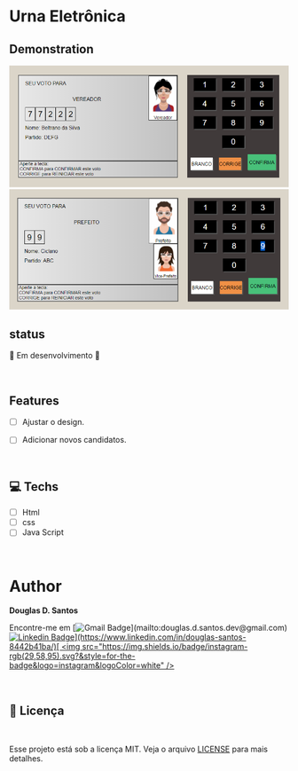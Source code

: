 # Urna Eletrônica

## Demonstration
<img src="./images/demonstration.png">
<img src="./images/demonstration02.png">


<br>

## status
🚧 Em desenvolvimento 🚀


<br>

##  Features

- [ ] Ajustar o design.
- [ ] Adicionar novos candidatos.


<br> 

## 💻 Techs



* [ ] Html
* [ ] css
* [ ] Java Script

<br>

# Author

**Douglas D. Santos**

Encontre-me em [![Gmail Badge](https://img.shields.io/badge/gmail-rgb(29,58,95)?&style=for-the-badge&logo=gmail&logoColor=white)](mailto:douglas.d.santos.dev@gmail.com) [![Linkedin Badge](https://img.shields.io/badge/linkedin-rgb(29,58,95).svg?&style=for-the-badge&logo=linkedin&logoColor=white)](https://www.linkedin.com/in/douglas-santos-8442b41ba/)[ <img src="https://img.shields.io/badge/instagram-rgb(29,58,95).svg?&style=for-the-badge&logo=instagram&logoColor=white" />](https://www.instagram.com/douglas_.1993/)

<br> 

## 📕 Licença

<br>

Esse projeto está sob a licença MIT. Veja o arquivo [LICENSE](https://github.com/DouglasSantos-code/urna-eletronica/blob/main/LICENSE) para mais detalhes.
